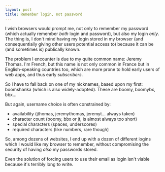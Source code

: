 ```yaml
---
layout: post
title: Remember login, not password
---
```


I wish browsers would prompt me, not only to remember my password (which actually remember *both* login and password), but also my login *only*. The thing is, I don't mind having my login stored in my browser (and consequentially giving other users potential access to) because it can be (and sometimes is) publically known.

The problem I encounter is due to my quite common name: Jeremy Thomas. I'm French, but this name is not only common in France but in English-speaking countries too, which are more prone to hold early users of web apps, and thus early *subscribers*.

So I have to fall back on one of my nicknames, based upon my first: boomshanka (which is also widely-adopted). These are boomy, boomybx, bbx...

But again, username choice is often constrained by:

* availability (jthomas, jeremythomas, jeremyt... always taken)
* character count (boomy, bbx or jt, is almost always too short)
* special characters (spaces, underscores)
* required characters (like numbers, rare though)

So, among dozens of websites, I end up with a dozen of different logins which I would like my browser to remember, without compromising the security of having *also* my passwords stored.

Even the solution of forcing users to use their email as login isn't viable because it's terribly long to write. 